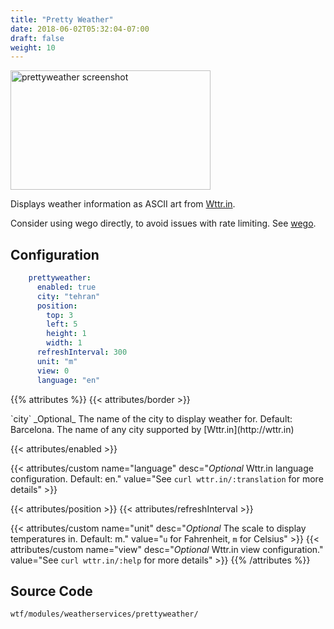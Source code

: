 ```yaml
---
title: "Pretty Weather"
date: 2018-06-02T05:32:04-07:00
draft: false
weight: 10
---
```


<img class="screenshot" src="/imgs/modules/prettyweather.png" width="320" height="191" alt="prettyweather screenshot" />

Displays weather information as ASCII art from [Wttr.in](http://wttr.in).

Consider using wego directly, to avoid issues with rate limiting.
See [wego](../../cmdrunner/wego).

## Configuration

```yaml
    prettyweather:
      enabled: true
      city: "tehran"
      position:
        top: 3
        left: 5
        height: 1
        width: 1
      refreshInterval: 300
      unit: "m"
      view: 0
      language: "en"
```

{{% attributes %}}
  {{< attributes/border >}}

  <tr>
    <td>`city`</td>
    <td>_Optional_ The name of the city to display weather for. Default: Barcelona.</td>
    <td>The name of any city supported by [Wttr.in](http://wttr.in)</td>
  </tr>

  {{< attributes/enabled >}}

  {{< attributes/custom name="language" desc="_Optional_ Wttr.in language configuration. Default: en." value="See `curl wttr.in/:translation` for more details" >}}

  {{< attributes/position >}}
  {{< attributes/refreshInterval >}}

  {{< attributes/custom name="unit" desc="_Optional_ The scale to display temperatures in. Default: m." value="`u` for Fahrenheit, `m` for Celsius" >}}
  {{< attributes/custom name="view" desc="_Optional_ Wttr.in view configuration." value="See `curl wttr.in/:help` for more details" >}}
{{% /attributes %}}

## Source Code

```bash
wtf/modules/weatherservices/prettyweather/
```

